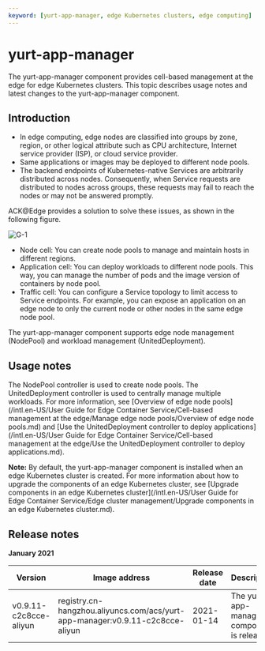 ```yaml
---
keyword: [yurt-app-manager, edge Kubernetes clusters, edge computing]
---
```


# yurt-app-manager

The yurt-app-manager component provides cell-based management at the edge for edge Kubernetes clusters. This topic describes usage notes and latest changes to the yurt-app-manager component.

## Introduction

-   In edge computing, edge nodes are classified into groups by zone, region, or other logical attribute such as CPU architecture, Internet service provider \(ISP\), or cloud service provider.
-   Same applications or images may be deployed to different node pools.
-   The backend endpoints of Kubernetes-native Services are arbitrarily distributed across nodes. Consequently, when Service requests are distributed to nodes across groups, these requests may fail to reach the nodes or may not be answered promptly.

ACK@Edge provides a solution to solve these issues, as shown in the following figure.

![G-1](https://static-aliyun-doc.oss-accelerate.aliyuncs.com/assets/img/en-US/1555896161/p214171.png)

-   Node cell: You can create node pools to manage and maintain hosts in different regions.
-   Application cell: You can deploy workloads to different node pools. This way, you can manage the number of pods and the image version of containers by node pool.
-   Traffic cell: You can configure a Service topology to limit access to Service endpoints. For example, you can expose an application on an edge node to only the current node or other nodes in the same edge node pool.

The yurt-app-manager component supports edge node management \(NodePool\) and workload management \(UnitedDeployment\).

## Usage notes

The NodePool controller is used to create node pools. The UnitedDeployment controller is used to centrally manage multiple workloads. For more information, see [Overview of edge node pools](/intl.en-US/User Guide for Edge Container Service/Cell-based management at the edge/Manage edge node pools/Overview of edge node pools.md) and [Use the UnitedDeployment controller to deploy applications](/intl.en-US/User Guide for Edge Container Service/Cell-based management at the edge/Use the UnitedDeployment controller to deploy applications.md).

**Note:** By default, the yurt-app-manager component is installed when an edge Kubernetes cluster is created. For more information about how to upgrade the components of an edge Kubernetes cluster, see [Upgrade components in an edge Kubernetes cluster](/intl.en-US/User Guide for Edge Container Service/Edge cluster management/Upgrade components in an edge Kubernetes cluster.md).

## Release notes

**January 2021**

|Version|Image address|Release date|Description|Impact|
|-------|-------------|------------|-----------|------|
|v0.9.11-c2c8cce-aliyun|registry.cn-hangzhou.aliyuncs.com/acs/yurt-app-manager:v0.9.11-c2c8cce-aliyun|2021-01-14|The yurt-app-manager component is released.|No impacts on your workloads.|

